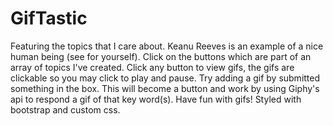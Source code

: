 # GifTastic
Featuring the topics that I care about. Keanu Reeves is an example of a nice human being (see for yourself).
Click on the buttons which are part of an array of topics I've created. Click any button to view gifs, the gifs are clickable so you may click to play and pause. Try adding a gif by submitted something in the box. This will become a button and work by using Giphy's api to respond a gif of that key word(s). 
Have fun with gifs! 
Styled with bootstrap and custom css. 
